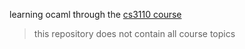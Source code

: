 learning ocaml through the [cs3110 course](https://www.cs.cornell.edu/courses/cs3110/2021sp/textbook/)

> this repository does not contain all course topics